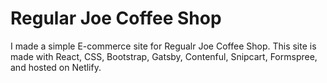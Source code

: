 # Regular Joe Coffee Shop

I made a simple E-commerce site for Regualr Joe Coffee Shop. This site is made with React, CSS, Bootstrap, Gatsby, Contenful, Snipcart, Formspree, and hosted on Netlify. 
